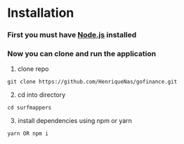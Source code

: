 # Installation

### First you must have [Node.js](https://nodejs.org/en/) installed

### Now you can clone and run the application

1. clone repo
```
git clone https://github.com/HenriqueNas/gofinance.git
```

2. cd into directory
```
cd surfmappers
```

3. install dependencies using npm or yarn
```
yarn OR npm i
```
